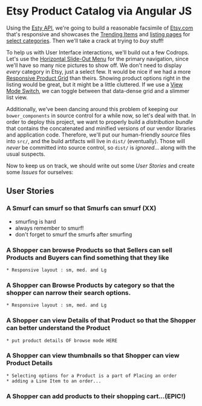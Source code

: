 # Etsy Product Catalog via Angular JS

Using the [Esty API](http://etsy.com/developers), we're going to build a reasonable facsimile of [Etsy.com](http://etsy.com) that's responsive and showcases the [Trending Items](https://www.etsy.com/trending) and [listing pages](https://www.etsy.com/search/toys-and-games) for [select categories](https://www.etsy.com/categories). Then we'll take a crack at trying to _buy_ stuff!

To help us with User Interface interactions, we'll build out a few Codrops. Let's use the [Horizontal Slide-Out Menu](http://tympanus.net/bBlueprints/HorizontalSlideOutMenu/) for the primary navigation, since we'll have so many nice pictures to show off. We don't need to display _every_ category in Etsy, just a select few. It would be nice if we had a more [Responsive Product Grid](http://tympanus.net/Blueprints/ProductGridLayout/) than theirs. Showing product options right in the listing would be great, but it might be a little cluttered. If we use a [View Mode Switch](http://tympanus.net/Blueprints/ViewModeSwitch/), we can toggle between that data-dense grid and a slimmer list view.

Additionally, we've been dancing around this problem of keeping our `bower_components` in source control for a while now, so let's deal with that. In order to deploy this project, we want to properly build a _distribution bundle_ that contains the concatenated and minified versions of our vendor libraries and application code. Therefore, we'll put our human-friendly _source_ files into `src/`, and the build artifacts will live in `dist/` (eventually). Those will _never_ be committed into source control, so `dist/` is _ignored_... along with the usual suspects.

Now to keep us on track, we should write out some _User Stories_ and create some _Issues_ for ourselves:

## User Stories

### A Smurf can smurf so that Smurfs can smurf (XX)

* smurfing is hard
* always remember to smurf!
* don't forget to smurf the smurfs after smurfing


### A Shopper can browse Products so that Sellers can sell Products and Buyers can find something that they like
    * Responsive layout : sm, med. and Lg 
    
### A Shopper can Browse Products by category so that the shopper can narrow their search options.
    * Responsive layout : sm, med. and Lg 
    
### A Shopper can view Details of that Product so that the Shopper can better understand the Product
    * put product details OF browse mode HERE
    
### A Shopper can view thumbnails so that Shopper can view Product Details
    * Selecting options for a Product is a part of Placing an order
    * adding a Line Item to an order... 
    
### A Shopper can add products to their shopping cart...(EPIC!)

